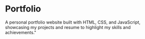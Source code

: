 # Portfolio
A personal portfolio website built with HTML, CSS, and JavaScript, showcasing my projects and resume to highlight my skills and achievements."
